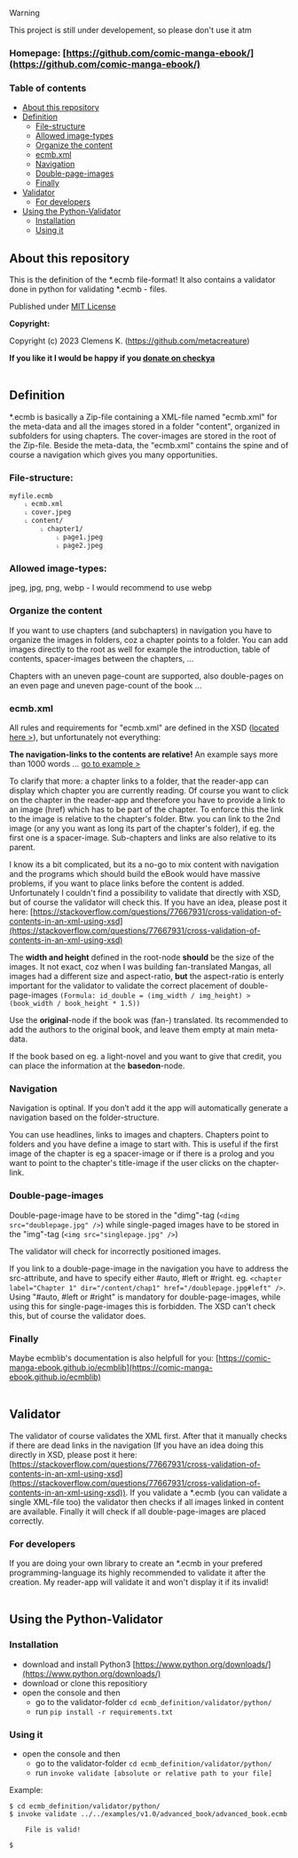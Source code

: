 > [!WARNING]
> This project is still under developement, so please don't use it atm

### Homepage: [https://github.com/comic-manga-ebook/](https://github.com/comic-manga-ebook/)

### Table of contents
- [About this repository](#about-this-repository)
- [Definition](#definition)
  - [File-structure](#file-structure)
  - [Allowed image-types](#allowed-image-types)
  - [Organize the content](#organize-the-content)
  - [ecmb.xml](#ecmbxml)
  - [Navigation](#navigation)
  - [Double-page-images](#double-page-images)
  - [Finally](#finally)
- [Validator](#validator)
  - [For developers](#for-developers)
- [Using the Python-Validator](#using-the-python-validator)
  - [Installation](#installation)
  - [Using it](#using-it)


## About this repository
This is the definition of the *.ecmb file-format! It also contains a validator done in python for validating *.ecmb - files.

Published under [MIT License](https://choosealicense.com/licenses/mit/)

**Copyright:**

Copyright (c) 2023 Clemens K. (https://github.com/metacreature)

**If you like it I would be happy if you  [donate on checkya](https://checkya.com/1hhp2cpit9eha/payme)**<br /><br />

## Definition
*.ecmb is basically a Zip-file containing a XML-file named "ecmb.xml" for the meta-data and all the images stored in a folder "content", organized in subfolders for using chapters. The cover-images are stored in the root of the Zip-file.
Beside the meta-data, the "ecmb.xml" contains the spine and of course a navigation which gives you many opportunities.
### File-structure:
```
myfile.ecmb
    ˪ ecmb.xml
    ˪ cover.jpeg
    ˪ content/
        ˪ chapter1/
            ˪ page1.jpeg
            ˪ page2.jpeg
```
### Allowed image-types:
jpeg, jpg, png, webp - I would recommend to use webp

### Organize the content
If you want to use chapters (and subchapters) in navigation you have to organize the images in folders, coz a chapter points to a folder. You can add images directly to the root as well for example the introduction, table of contents, spacer-images between the chapters, … 

Chapters with an uneven page-count are supported, also double-pages on an even page and uneven page-count of the book …

### ecmb.xml
All rules and requirements for "ecmb.xml" are defined in the XSD ([located here >](https://github.com/metacreature/ecmb_definition/tree/master/schema)), but unfortunately not everything:

**The navigation-links to the contents are relative!** An example says more than 1000 words ... [go to example >](https://github.com/metacreature/ecmb_definition/blob/master/examples/v1.0/advanced_book/advanced_book.ecmb_unpacked/ecmb.xml)

To clarify that more: a chapter links to a folder, that the reader-app can display which chapter you are currently reading. Of course you want to click on the chapter in the reader-app and therefore you have to provide a link to an image (href) which has to be part of the chapter. To enforce this the link to the image is relative to the chapter's folder. Btw. you can link to the 2nd image (or any you want as long its part of the chapter's folder), if eg. the first one is a spacer-image. Sub-chapters and links are also relative to its parent.

I know its a bit complicated, but its a no-go to mix content with navigation and the programs which should build the eBook would have massive problems, if you want to place links before the content is added.
Unfortunately I couldn't find a possibility to validate that directly with XSD, but of course the validator will check this. If you have an idea, please post it here: [https://stackoverflow.com/questions/77667931/cross-validation-of-contents-in-an-xml-using-xsd](https://stackoverflow.com/questions/77667931/cross-validation-of-contents-in-an-xml-using-xsd)

The **width and height** defined in the root-node **should** be the size of the images. It not exact, coz when I was building fan-translated Mangas, all images had a different size and aspect-ratio, **but** the aspect-ratio is enterly important for the validator to validate the correct placement of double-page-images `(Formula: id_double = (img_width / img_height) > (book_width / book_height * 1.5))`

Use the **original**-node if the book was (fan-) translated. Its recommended to add the authors to the original book, and leave them empty at main meta-data.

If the book based on eg. a light-novel and you want to give that credit, you can place the information at the **basedon**-node.

### Navigation
Navigation is optinal. If you don’t add it the app will automatically generate a navigation based on the folder-structure.

You can use headlines, links to images and chapters. Chapters point to folders and you have define a image to start with. This is useful if the first image of the chapter is eg a spacer-image or if there is a prolog and you want to point to the chapter's title-image if the user clicks on the chapter-link.

### Double-page-images
Double-page-image have to be stored in the "dimg"-tag (`<dimg src="doublepage.jpg" />`)  while single-paged images have to be stored in the "img"-tag (`<img src="singlepage.jpg" />`)

The validator will check for incorrectly positioned images.

If you link to a double-page-image in the navigation you have to address the src-attribute, and have to specify either #auto, #left or #right. eg. `<chapter label="Chapter 1" dir="/content/chap1" href="/doublepage.jpg#left" />`. Using "#auto, #left or #right" is mandatory for double-page-images, while using this for single-page-images this is forbidden. The XSD can't check this, but of course the validator does.

### Finally
Maybe ecmblib's documentation is also helpfull for you: [https://comic-manga-ebook.github.io/ecmblib](https://comic-manga-ebook.github.io/ecmblib)<br /><br />

## Validator
The validator of course validates the XML first. After that it manually checks if there are dead links in the navigation (If you have an idea doing this directly in XSD, please post it here: [https://stackoverflow.com/questions/77667931/cross-validation-of-contents-in-an-xml-using-xsd](https://stackoverflow.com/questions/77667931/cross-validation-of-contents-in-an-xml-using-xsd)).
If you validate a *.ecmb (you can validate a single XML-file too) the validator then checks if all images linked in content are available. Finally it will check if all double-page-images are placed correctly.

### For developers
If you are doing your own library to create an *.ecmb in your prefered programming-language its highly recommended to validate it after the creation. My reader-app will validate it and won't display it if its invalid!<br /><br />

## Using the Python-Validator
### Installation
- download and install Python3 [https://www.python.org/downloads/](https://www.python.org/downloads/)
- download or clone this repositiory
- open the console and then
    - go to the validator-folder `cd ecmb_definition/validator/python/`
    - run `pip install -r requirements.txt`
 
### Using it
- open the console and then
    - go to the validator-folder `cd ecmb_definition/validator/python/`
    - run `invoke validate [absolute or relative path to your file]`

Example:
```
$ cd ecmb_definition/validator/python/
$ invoke validate ../../examples/v1.0/advanced_book/advanced_book.ecmb

    File is valid!

$
```


